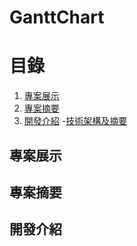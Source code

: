 # GanttChart
# 目錄
1. [專案展示](#專案展示)
2. [專案摘要](#專案摘要)
3. [開發介紹](#開發介紹)
   -[技術架構及摘要](#技術架構及摘要)

## 專案展示

## 專案摘要

## 開發介紹
